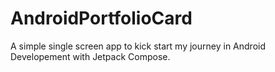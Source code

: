 # AndroidPortfolioCard

A simple single screen app to kick start my journey in Android Developement with Jetpack Compose.
